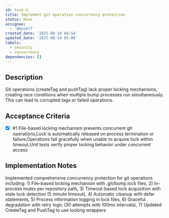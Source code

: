 ```yaml
---
id: task-3
title: Implement git operation concurrency protection
status: Done
assignee:
  - '@myself'
created_date: '2025-08-14 04:54'
updated_date: '2025-08-14 05:00'
labels:
  - security
  - concurrency
dependencies: []
---
```


## Description

Git operations (createTag and pushTag) lack proper locking mechanisms, creating race conditions when multiple bump processes run simultaneously. This can lead to corrupted tags or failed operations.

## Acceptance Criteria
<!-- AC:BEGIN -->
- [x] #1 File-based locking mechanism prevents concurrent git operations,Lock is automatically released on process termination or failure,Operations fail gracefully when unable to acquire lock within timeout,Unit tests verify proper locking behavior under concurrent access
<!-- AC:END -->

## Implementation Notes

Implemented comprehensive concurrency protection for git operations including: 1) File-based locking mechanism with .git/bump.lock files, 2) In-process mutex per repository path, 3) Timeout-based lock acquisition with stale lock detection (5 minute timeout), 4) Automatic cleanup with defer statements, 5) Process information logging in lock files, 6) Graceful degradation with retry logic (30 attempts with 100ms intervals), 7) Updated CreateTag and PushTag to use locking wrappers
